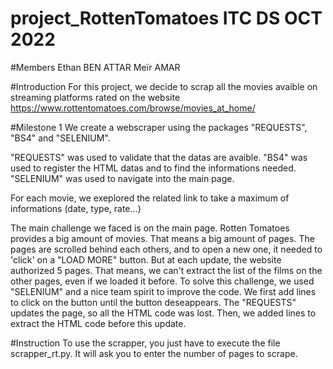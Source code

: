 # project_RottenTomatoes ITC DS OCT 2022

#Members
Ethan BEN ATTAR
Meïr AMAR

#Introduction
For this project, we decide to scrap all the movies avaible on streaming platforms rated on the website https://www.rottentomatoes.com/browse/movies_at_home/

#Milestone 1
We create a webscraper using the packages "REQUESTS", "BS4" and "SELENIUM".

"REQUESTS" was used to validate that the datas are avaible.
"BS4" was used to register the HTML datas and to find the informations needed.
"SELENIUM" was used to navigate into the main page.

For each movie, we exeplored the related link to take a maximum of informations (date, type, rate...)

The main challenge we faced is on the main page. Rotten Tomatoes provides a big amount of movies. That means a big amount of pages.
The pages are scrolled behind each others, and to open a new one, it needed to 'click' on a "LOAD MORE" button.
But at each update, the website authorized 5 pages. That means, we can't extract the list of the films on the other pages, even if we loaded it before.
To solve this challenge, we used "SELENIUM" and a nice team spirit to improve the code.
We first add lines to click on the button until the button deseappears.
The "REQUESTS" updates the page, so all the HTML code was lost. Then, we added lines to extract the HTML code before this update.

#Instruction
To use the scrapper, you just have to execute the file scrapper_rt.py. It will ask you to enter the number of pages to scrape.
